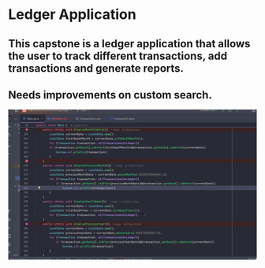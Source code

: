 # Ledger Application
## This capstone is a ledger application that allows the user to track different transactions, add transactions and generate reports.
## Needs improvements on custom search.
![Code](image1.PNG)